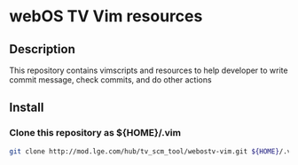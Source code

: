 # webOS TV Vim resources
## Description 
This repository contains vimscripts and resources to help developer to write 
commit message, check commits, and do other actions 

## Install 
### Clone this repository as ${HOME}/.vim
```bash
git clone http://mod.lge.com/hub/tv_scm_tool/webostv-vim.git ${HOME}/.vim
```